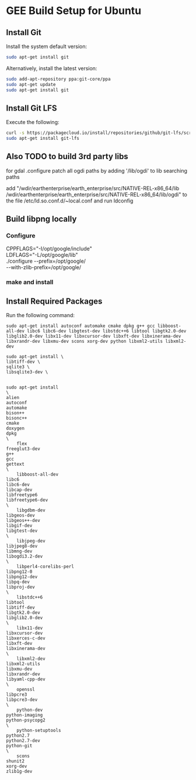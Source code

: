 # GEE Build Setup for Ubuntu

## Install Git

Install the system default version:

```bash
sudo apt-get install git
```

Alternatively, install the latest version:

```bash
sudo add-apt-repository ppa:git-core/ppa
sudo apt-get update
sudo apt-get install git
```

## Install Git LFS

Execute the following:

```bash
curl -s https://packagecloud.io/install/repositories/github/git-lfs/script.deb.sh | sudo bash
sudo apt-get install git-lfs
```

## Also TODO to build 3rd party libs
for gdal .configure patch all ogdi paths by adding '/lib/ogdi' to lib searching paths

add "/wdir/earthenterprise/earth_enterprise/src/NATIVE-REL-x86_64/lib
/wdir/earthenterprise/earth_enterprise/src/NATIVE-REL-x86_64/lib/ogdi"
to the file /etc/ld.so.conf.d/~local.conf
and run ldconfig


## Build libpng locally
### Configure
CPPFLAGS="-I/opt/google/include" \
 LDFLAGS="-L/opt/google/lib" \
 ./configure --prefix=/opt/google/ \
 --with-zlib-prefix=/opt/google/
### make and install

## Install Required Packages
Run the following command:
```
sudo apt-get install autoconf automake cmake dpkg g++ gcc libboost-all-dev libc6 libc6-dev libgtest-dev libstdc++6 libtool libgtk2.0-dev libglib2.0-dev libx11-dev libxcursor-dev libxft-dev libxinerama-dev libxrandr-dev libxmu-dev scons xorg-dev python libxml2-utils libxml2-dev

sudo apt-get install \
libtiff-dev \
sqlite3 \
libsqlite3-dev \


sudo apt-get install
\
alien
autoconf
automake
bison++
bisonc++
cmake
doxygen
dpkg
\
    flex
freeglut3-dev
g++
gcc
gettext
\
    libboost-all-dev
libc6
libc6-dev
libcap-dev
libfreetype6
libfreetype6-dev
\
    libgdbm-dev
libgeos-dev
libgeos++-dev
libgif-dev
libgtest-dev
\
    libjpeg-dev
libjpeg8-dev
libmng-dev
libogdi3.2-dev
\
    libperl4-corelibs-perl
libpng12-0
libpng12-dev 
libpq-dev 
libproj-dev
\
    libstdc++6
libtool
libtiff-dev
libgtk2.0-dev
libglib2.0-dev
\
    libx11-dev
libxcursor-dev
libxerces-c-dev
libxft-dev
libxinerama-dev
\
    libxml2-dev
libxml2-utils
libxmu-dev
libxrandr-dev
libyaml-cpp-dev
\
    openssl
libpcre3
libpcre3-dev
\
    python-dev
python-imaging
python-psycopg2
\
    python-setuptools
python2.7
python2.7-dev
python-git
\
    scons
shunit2
xorg-dev
zlib1g-dev
```
